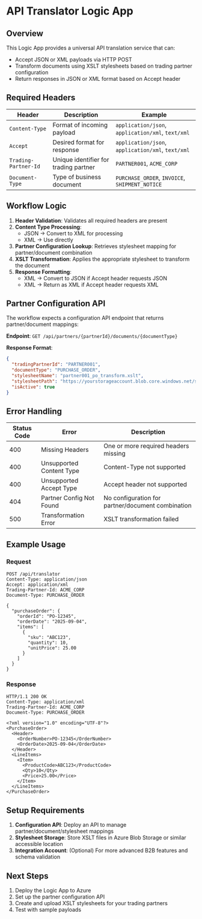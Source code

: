 # API Translator Logic App

## Overview
This Logic App provides a universal API translation service that can:
- Accept JSON or XML payloads via HTTP POST
- Transform documents using XSLT stylesheets based on trading partner configuration
- Return responses in JSON or XML format based on Accept header

## Required Headers

| Header | Description | Example |
|--------|-------------|---------|
| `Content-Type` | Format of incoming payload | `application/json`, `application/xml`, `text/xml` |
| `Accept` | Desired format for response | `application/json`, `application/xml`, `text/xml` |
| `Trading-Partner-Id` | Unique identifier for trading partner | `PARTNER001`, `ACME_CORP` |
| `Document-Type` | Type of business document | `PURCHASE_ORDER`, `INVOICE`, `SHIPMENT_NOTICE` |

## Workflow Logic

1. **Header Validation**: Validates all required headers are present
2. **Content Type Processing**: 
   - JSON → Convert to XML for processing
   - XML → Use directly
3. **Partner Configuration Lookup**: Retrieves stylesheet mapping for partner/document combination
4. **XSLT Transformation**: Applies the appropriate stylesheet to transform the document
5. **Response Formatting**: 
   - XML → Convert to JSON if Accept header requests JSON
   - XML → Return as XML if Accept header requests XML

## Partner Configuration API

The workflow expects a configuration API endpoint that returns partner/document mappings:

**Endpoint**: `GET /api/partners/{partnerId}/documents/{documentType}`

**Response Format**:
```json
{
  "tradingPartnerId": "PARTNER001",
  "documentType": "PURCHASE_ORDER", 
  "stylesheetName": "partner001_po_transform.xslt",
  "stylesheetPath": "https://yourstorageaccount.blob.core.windows.net/stylesheets/partner001_po_transform.xslt",
  "isActive": true
}
```

## Error Handling

| Status Code | Error | Description |
|-------------|-------|-------------|
| 400 | Missing Headers | One or more required headers missing |
| 400 | Unsupported Content Type | Content-Type not supported |
| 400 | Unsupported Accept Type | Accept header not supported |
| 404 | Partner Config Not Found | No configuration for partner/document combination |
| 500 | Transformation Error | XSLT transformation failed |

## Example Usage

### Request
```http
POST /api/translator
Content-Type: application/json
Accept: application/xml
Trading-Partner-Id: ACME_CORP
Document-Type: PURCHASE_ORDER

{
  "purchaseOrder": {
    "orderId": "PO-12345",
    "orderDate": "2025-09-04",
    "items": [
      {
        "sku": "ABC123",
        "quantity": 10,
        "unitPrice": 25.00
      }
    ]
  }
}
```

### Response
```http
HTTP/1.1 200 OK
Content-Type: application/xml
Trading-Partner-Id: ACME_CORP
Document-Type: PURCHASE_ORDER

<?xml version="1.0" encoding="UTF-8"?>
<PurchaseOrder>
  <Header>
    <OrderNumber>PO-12345</OrderNumber>
    <OrderDate>2025-09-04</OrderDate>
  </Header>
  <LineItems>
    <Item>
      <ProductCode>ABC123</ProductCode>
      <Qty>10</Qty>
      <Price>25.00</Price>
    </Item>
  </LineItems>
</PurchaseOrder>
```

## Setup Requirements

1. **Configuration API**: Deploy an API to manage partner/document/stylesheet mappings
2. **Stylesheet Storage**: Store XSLT files in Azure Blob Storage or similar accessible location
3. **Integration Account**: (Optional) For more advanced B2B features and schema validation

## Next Steps

1. Deploy the Logic App to Azure
2. Set up the partner configuration API
3. Create and upload XSLT stylesheets for your trading partners
4. Test with sample payloads
